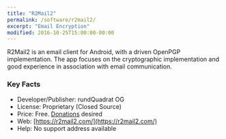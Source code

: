 ```yaml
---
title: "R2Mail2"
permalink: /software/r2mail2/
excerpt: "Email Encryption"
modified: 2016-10-25T15:00:00-00:00
---
```


R2Mail2 is an email client for Android, with a driven OpenPGP implementation. The app focuses on the cryptographic implementation and good experience in association with email communication.


### Key Facts

* Developer/Publisher: rundQuadrat OG
* License: Proprietary (Closed Source)
* Price: Free. [Donations](https://r2mail2.com/?page_id=95) desired
* Web: [https://r2mail2.com/](https://r2mail2.com/)
* Help: No support address available